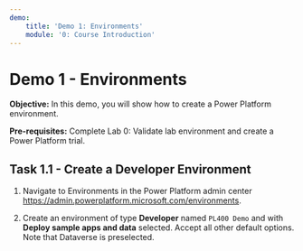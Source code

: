 ```yaml
---
demo:
    title: 'Demo 1: Environments'
    module: '0: Course Introduction'
---
```


# Demo 1 - Environments

**Objective:** In this demo, you will show how to create a Power Platform environment.

**Pre-requisites:** Complete Lab 0: Validate lab environment and create a Power Platform trial.

## Task 1.1 - Create a Developer Environment

1. Navigate to Environments in the Power Platform admin center <https://admin.powerplatform.microsoft.com/environments>.

1. Create an environment of type **Developer** named `PL400 Demo` and with **Deploy sample apps and data** selected. Accept all other default options. Note that Dataverse is preselected.
